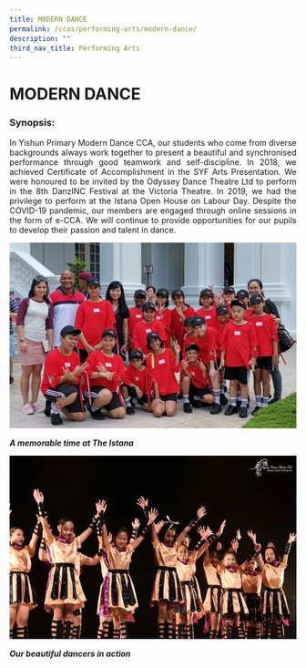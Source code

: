 ```yaml
---
title: MODERN DANCE
permalink: /ccas/performing-arts/modern-dance/
description: ""
third_nav_title: Performing Arts
---
```

# MODERN DANCE

### Synopsis:

<p style="text-align: justify;">In Yishun Primary Modern Dance CCA, our students who come from diverse backgrounds always work together to present a beautiful and synchronised performance through good teamwork and self-discipline. In 2018, we achieved Certificate of Accomplishment in the SYF Arts Presentation. We were honoured to be invited by the Odyssey Dance Theatre Ltd to perform in the 8th DanzINC Festival at the Victoria Theatre. In 2019, we had the privilege to perform at the Istana Open House on Labour Day. Despite the COVID-19 pandemic, our members are engaged through online sessions in the form of e-CCA. We will continue to provide opportunities for our pupils to develop their passion and talent in dance.</p>


![](/images/CCAs/Modern%20Dance/Memorable%20time%20at%20Istana.jpg)

**_A memorable time at The Istana_**

![](/images/CCAs/Modern%20Dance/Dancer%201.jpg)

**_Our beautiful dancers in action_**